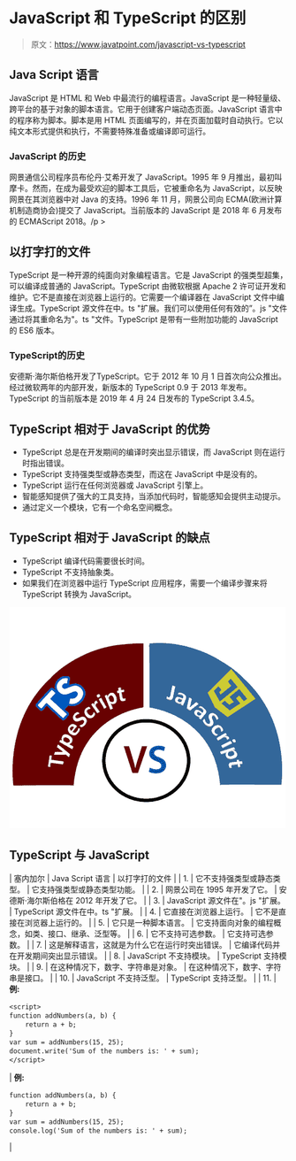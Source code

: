 # JavaScript 和 TypeScript 的区别

> 原文：<https://www.javatpoint.com/javascript-vs-typescript>

## Java Script 语言

JavaScript 是 HTML 和 Web 中最流行的编程语言。JavaScript 是一种轻量级、跨平台的基于对象的脚本语言。它用于创建客户端动态页面。JavaScript 语言中的程序称为脚本。脚本是用 HTML 页面编写的，并在页面加载时自动执行。它以纯文本形式提供和执行，不需要特殊准备或编译即可运行。

### JavaScript 的历史

网景通信公司程序员布伦丹·艾希开发了 JavaScript。1995 年 9 月推出，最初叫摩卡。然而，在成为最受欢迎的脚本工具后，它被重命名为 JavaScript，以反映网景在其浏览器中对 Java 的支持。1996 年 11 月，网景公司向 ECMA(欧洲计算机制造商协会)提交了 JavaScript。当前版本的 JavaScript 是 2018 年 6 月发布的 ECMAScript 2018。/p >

## 以打字打的文件

TypeScript 是一种开源的纯面向对象编程语言。它是 JavaScript 的强类型超集，可以编译成普通的 JavaScript。TypeScript 由微软根据 Apache 2 许可证开发和维护。它不是直接在浏览器上运行的。它需要一个编译器在 JavaScript 文件中编译生成。TypeScript 源文件在中。ts "扩展。我们可以使用任何有效的”。js "文件通过将其重命名为"。ts "文件。TypeScript 是带有一些附加功能的 JavaScript 的 ES6 版本。

### TypeScript的历史

安德斯·海尔斯伯格开发了TypeScript。它于 2012 年 10 月 1 日首次向公众推出。经过微软两年的内部开发，新版本的 TypeScript 0.9 于 2013 年发布。TypeScript 的当前版本是 2019 年 4 月 24 日发布的 TypeScript 3.4.5。

## TypeScript 相对于 JavaScript 的优势

*   TypeScript 总是在开发期间的编译时突出显示错误，而 JavaScript 则在运行时指出错误。
*   TypeScript 支持强类型或静态类型，而这在 JavaScript 中是没有的。
*   TypeScript 运行在任何浏览器或 JavaScript 引擎上。
*   智能感知提供了强大的工具支持，当添加代码时，智能感知会提供主动提示。
*   通过定义一个模块，它有一个命名空间概念。

## TypeScript 相对于 JavaScript 的缺点

*   TypeScript 编译代码需要很长时间。
*   TypeScript 不支持抽象类。
*   如果我们在浏览器中运行 TypeScript 应用程序，需要一个编译步骤来将 TypeScript 转换为 JavaScript。

![JavaScript vs TypeScripts](img/ac9fb43473edf9ccdf41606e76f74212.png)

## TypeScript 与 JavaScript

| 塞内加尔 | Java Script 语言 | 以打字打的文件 |
| 1. | 它不支持强类型或静态类型。 | 它支持强类型或静态类型功能。 |
| 2. | 网景公司在 1995 年开发了它。 | 安德斯·海尔斯伯格在 2012 年开发了它。 |
| 3. | JavaScript 源文件在"。js "扩展。 | TypeScript 源文件在中。ts "扩展。 |
| 4. | 它直接在浏览器上运行。 | 它不是直接在浏览器上运行的。 |
| 5. | 它只是一种脚本语言。 | 它支持面向对象的编程概念，如类、接口、继承、泛型等。 |
| 6. | 它不支持可选参数。 | 它支持可选参数。 |
| 7. | 这是解释语言，这就是为什么它在运行时突出错误。 | 它编译代码并在开发期间突出显示错误。 |
| 8. | JavaScript 不支持模块。 | TypeScript 支持模块。 |
| 9. | 在这种情况下，数字、字符串是对象。 | 在这种情况下，数字、字符串是接口。 |
| 10. | JavaScript 不支持泛型。 | TypeScript 支持泛型。 |
| 11. | **例:**

```
<script>
function addNumbers(a, b) {  
    return a + b;  
}  
var sum = addNumbers(15, 25);  
document.write('Sum of the numbers is: ' + sum); 
</script>
```

 | **例:**

```
function addNumbers(a, b) {  
    return a + b;  
}  
var sum = addNumbers(15, 25);  
console.log('Sum of the numbers is: ' + sum);
```

 |
